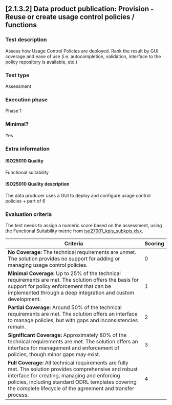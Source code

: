 ## [2.1.3.2] Data product publication: Provision - Reuse or create usage control policies / functions

### Test description
Assess how Usage Control Policies are deployed. Rank the result by GUI coverage and ease of use (i.e. autocompletion, validation, interface to the policy repository is available, etc.)

### Test type
Assessment

### Execution phase
Phase 1

### Minimal?
Yes

### Extra information

#### ISO25010 Quality
Functional suitability

#### ISO25010 Quality description
The data producer uses a GUI to deploy and configure usage control policies + part of 6

### Evaluation criteria
The test needs to assign a numeric score based on the assessment, using the Functional Suitability metric from [iso27001_kpis_subkpis.xlsx](../../../../../design_decisions/background_info/iso27001_kpis_subkpis.xlsx).

| Criteria                                                                                                                                                                                                                                                                      | Scoring |
| ----------------------------------------------------------------------------------------------------------------------------------------------------------------------------------------------------------------------------------------------------------------------------- | ------- |
| **No Coverage:** The technical requirements are unmet. The solution provides no support for adding or managing usage control policies.                                                                                                                                        | 0       |
| **Minimal Coverage:** Up to 25% of the technical requirements are met. The solution offers the basis for support for policy enforcement that can be implemented through a deep integration and custom development.                                                            | 1       |
| **Partial Coverage:** Around 50% of the technical requirements are met. The solution offers an interface to manage policies, but with gaps and inconsistencies remain.                                                                                                        | 2       |
| **Significant Coverage:** Approximately 80% of the technical requirements are met. The solution offers an interface for management and enforcement of policies, though minor gaps may exist.                                                                                  | 3       |
| **Full Coverage:** All technical requirements are fully met. The solution provides comprehensive and robust interface for creating, managing and enforcing policies, including standard ODRL templates covering the complete lifecycle of the agreement and transfer process. | 4       |
